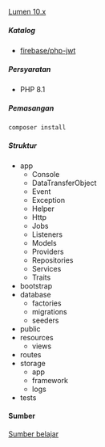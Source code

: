 
[Lumen 10.x](https://lumen.laravel.com/docs/10.x)

##### Katalog
- [firebase/php-jwt](https://github.com/firebase/php-jwt.git)
##### Persyaratan
- PHP 8.1

##### Pemasangan
    composer install
##### Struktur
- app
    - Console
    - DataTransferObject
    - Event
    - Exception
    - Helper
    - Http
    - Jobs
    - Listeners
    - Models
    - Providers
    - Repositories
    - Services
    - Traits
- bootstrap
- database
    - factories
    - migrations
    - seeders
- public
- resources
    - views
- routes
- storage
    - app
    - framework
    - logs
- tests

#### Sumber
[Sumber belajar](https://github.com/yaza-putu/laravel-repository-with-service/tree/master/src)

